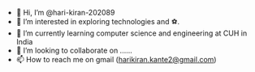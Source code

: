 - 👋 Hi, I’m @hari-kiran-202089
- 👀 I’m interested in exploring technologies and ⚽.
- 🌱 I’m currently learning computer science and engineering at CUH in India
- 💞️ I’m looking to collaborate on ......
- 📫 How to reach me on gmail (harikiran.kante2@gmail.com)

<!---
hari-kiran-202089/hari-kiran-202089 is a ✨ special ✨ repository because its `README.md` (this file) appears on your GitHub profile.
You can click the Preview link to take a look at your changes.
--->
